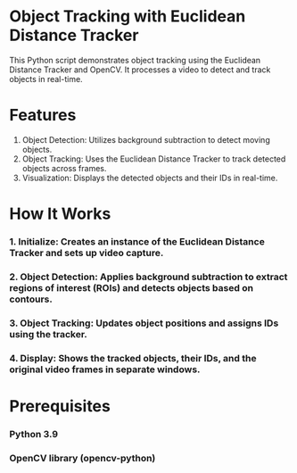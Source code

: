 # Object Tracking with Euclidean Distance Tracker

This Python script demonstrates object tracking using the Euclidean Distance Tracker and OpenCV. It processes a video to detect and track objects in real-time.

# Features
1. Object Detection: Utilizes background subtraction to detect moving objects.
2. Object Tracking: Uses the Euclidean Distance Tracker to track detected objects across frames.
3. Visualization: Displays the detected objects and their IDs in real-time.

# How It Works
### 1. Initialize: Creates an instance of the Euclidean Distance Tracker and sets up video capture.
### 2. Object Detection: Applies background subtraction to extract regions of interest (ROIs) and detects objects based on contours.
### 3. Object Tracking: Updates object positions and assigns IDs using the tracker.
### 4. Display: Shows the tracked objects, their IDs, and the original video frames in separate windows.

# Prerequisites
### Python 3.9
### OpenCV library (opencv-python)
